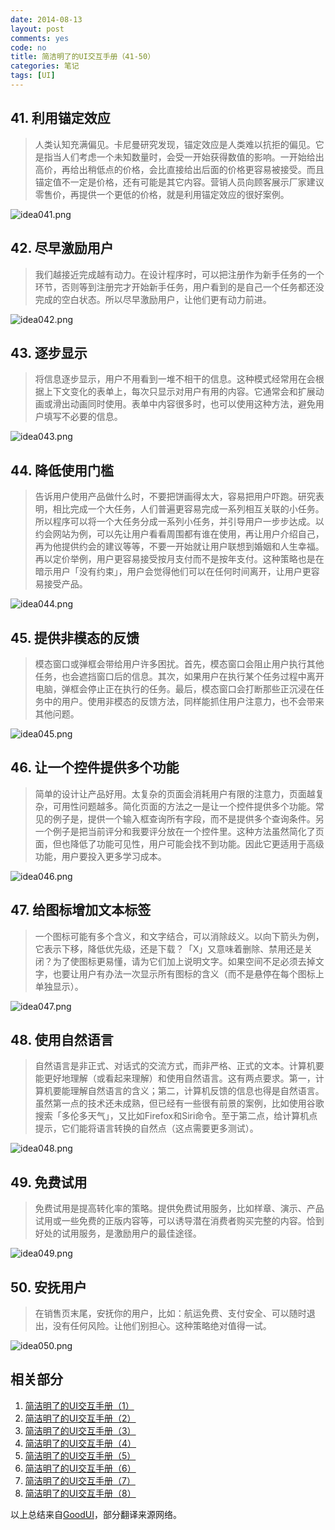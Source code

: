 ```yaml
---
date: 2014-08-13
layout: post
comments: yes
code: no
title: 简洁明了的UI交互手册（41-50）
categories: 笔记
tags: [UI]
---
```


## 41. 利用锚定效应

> 人类认知充满偏见。卡尼曼研究发现，锚定效应是人类难以抗拒的偏见。它是指当人们考虑一个未知数量时，会受一开始获得数值的影响。一开始给出高价，再给出稍低点的价格，会比直接给出后面的价格更容易被接受。而且锚定值不一定是价格，还有可能是其它内容。营销人员向顾客展示厂家建议零售价，再提供一个更低的价格，就是利用锚定效应的很好案例。

![idea041.png][1]

## 42. 尽早激励用户

> 我们越接近完成越有动力。在设计程序时，可以把注册作为新手任务的一个环节，否则等到注册完才开始新手任务，用户看到的是自己一个任务都还没完成的空白状态。所以尽早激励用户，让他们更有动力前进。

![idea042.png][2]

## 43. 逐步显示

> 将信息逐步显示，用户不用看到一堆不相干的信息。这种模式经常用在会根据上下文变化的表单上，每次只显示对用户有用的内容。它通常会和扩展动画或滑出动画同时使用。表单中内容很多时，也可以使用这种方法，避免用户填写不必要的信息。

![idea043.png][3]

## 44. 降低使用门槛

> 告诉用户使用产品做什么时，不要把饼画得太大，容易把用户吓跑。研究表明，相比完成一个大任务，人们普遍更容易完成一系列相互关联的小任务。所以程序可以将一个大任务分成一系列小任务，并引导用户一步步达成。以约会网站为例，可以先让用户看看周围都有谁在使用，再让用户介绍自己，再为他提供约会的建议等等，不要一开始就让用户联想到婚姻和人生幸福。再以定价举例，用户更容易接受按月支付而不是按年支付。这种策略也是在暗示用户「没有约束」，用户会觉得他们可以在任何时间离开，让用户更容易接受产品。

![idea044.png][4]

## 45. 提供非模态的反馈

> 模态窗口或弹框会带给用户许多困扰。首先，模态窗口会阻止用户执行其他任务，也会遮挡窗口后的信息。其次，如果用户在执行某个任务过程中离开电脑，弹框会停止正在执行的任务。最后，模态窗口会打断那些正沉浸在任务中的用户。使用非模态的反馈方法，同样能抓住用户注意力，也不会带来其他问题。

![idea045.png][5]

## 46. 让一个控件提供多个功能

> 简单的设计让产品好用。太复杂的页面会消耗用户有限的注意力，页面越复杂，可用性问题越多。简化页面的方法之一是让一个控件提供多个功能。常见的例子是，提供一个输入框查询所有字段，而不是提供多个查询条件。另一个例子是把当前评分和我要评分放在一个控件里。这种方法虽然简化了页面，但也降低了功能可见性，用户可能会找不到功能。因此它更适用于高级功能，用户要投入更多学习成本。

![idea046.png][6]

## 47. 给图标增加文本标签

> 一个图标可能有多个含义，和文字结合，可以消除歧义。以向下箭头为例，它表示下移，降低优先级，还是下载？「X」又意味着删除、禁用还是关闭？为了使图标更易懂，请为它们加上说明文字。如果空间不足必须去掉文字，也要让用户有办法一次显示所有图标的含义（而不是悬停在每个图标上单独显示）。

![idea047.png][7]

## 48. 使用自然语言

> 自然语言是非正式、对话式的交流方式，而非严格、正式的文本。计算机要能更好地理解（或看起来理解）和使用自然语言。这有两点要求。第一，计算机要能理解自然语言的含义；第二，计算机反馈的信息也得是自然语言。虽然第一点的技术还未成熟，但已经有一些很有前景的案例，比如使用谷歌搜索「多伦多天气」，又比如Firefox和Siri命令。至于第二点，给计算机点提示，它们能将语言转换的自然点（这点需要更多测试）。

![idea048.png][8]

## 49. 免费试用

> 免费试用是提高转化率的策略。提供免费试用服务，比如样章、演示、产品试用或一些免费的正版内容等，可以诱导潜在消费者购买完整的内容。恰到好处的试用服务，是激励用户的最佳途径。

![idea049.png][9]

## 50. 安抚用户

> 在销售页末尾，安抚你的用户，比如：航运免费、支付安全、可以随时退出，没有任何风险。让他们别担心。这种策略绝对值得一试。

![idea050.png][10]


  [1]: https://wangdaodao.com/usr/uploads/2019/01/1347560291.png
  [2]: https://wangdaodao.com/usr/uploads/2019/01/291971466.png
  [3]: https://wangdaodao.com/usr/uploads/2019/01/976322161.png
  [4]: https://wangdaodao.com/usr/uploads/2019/01/1013845713.png
  [5]: https://wangdaodao.com/usr/uploads/2019/01/3354592141.png
  [6]: https://wangdaodao.com/usr/uploads/2019/01/2195950134.png
  [7]: https://wangdaodao.com/usr/uploads/2019/01/2369646464.png
  [8]: https://wangdaodao.com/usr/uploads/2019/01/3921792750.png
  [9]: https://wangdaodao.com/usr/uploads/2019/01/519816579.png
  [10]: https://wangdaodao.com/usr/uploads/2019/01/2664551711.png

## 相关部分

1. [简洁明了的UI交互手册（1）](/2014-08-05/good-ui-01.html)
2. [简洁明了的UI交互手册（2）](/2014-08-08/good-ui-02.html)
3. [简洁明了的UI交互手册（3）](/2014-08-09/good-ui-03.html)
4. [简洁明了的UI交互手册（4）](/2014-08-09/good-ui-04.html)
5. [简洁明了的UI交互手册（5）](/2014-08-13/good-ui-05.html)
6. [简洁明了的UI交互手册（6）](/2015-03-30/good-ui-06.html)
7. [简洁明了的UI交互手册（7）](/2015-07-03/good-ui-07.html)
8. [简洁明了的UI交互手册（8）](/2015-07-09/good-ui-08.html)

以上总结来自[GoodUI](http://www.goodui.org/)，部分翻译来源网络。
